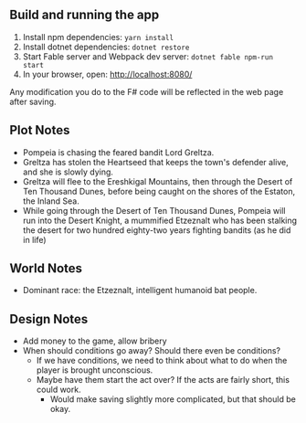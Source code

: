 ## Build and running the app

1. Install npm dependencies: `yarn install`
2. Install dotnet dependencies: `dotnet restore`
3. Start Fable server and Webpack dev server: `dotnet fable npm-run start`
4. In your browser, open: [http://localhost:8080/](http://localhost:8080/)

Any modification you do to the F# code will be reflected in the web page after saving.

## Plot Notes
- Pompeia is chasing the feared bandit Lord Greltza.
- Greltza has stolen the Heartseed that keeps the town's defender alive, and she is slowly dying.
- Greltza will flee to the Ereshkigal Mountains, then through the Desert of Ten Thousand Dunes, before being caught on
  the shores of the Estaton, the Inland Sea.
- While going through the Desert of Ten Thousand Dunes, Pompeia will run into the Desert Knight, a mummified Etzeznalt who
  has been stalking the desert for two hundred eighty-two years fighting bandits (as he did in life)

## World Notes
- Dominant race: the Etzeznalt, intelligent humanoid bat people.

## Design Notes
- Add money to the game, allow bribery
- When should conditions go away?  Should there even be conditions?
    - If we have conditions, we need to think about what to do when the player is brought unconscious.
    - Maybe have them start the act over?  If the acts are fairly short, this could work.
        - Would make saving slightly more complicated, but that should be okay.
